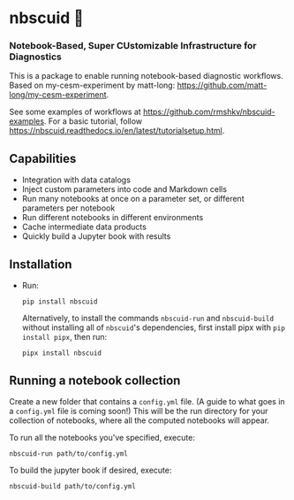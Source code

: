 # nbscuid 🦑

### Notebook-Based, Super CUstomizable Infrastructure for Diagnostics

This is a package to enable running notebook-based diagnostic workflows. Based on my-cesm-experiment by matt-long: https://github.com/matt-long/my-cesm-experiment. 

See some examples of workflows at https://github.com/rmshkv/nbscuid-examples. For a basic tutorial, follow https://nbscuid.readthedocs.io/en/latest/tutorialsetup.html.

## Capabilities

- Integration with data catalogs
- Inject custom parameters into code and Markdown cells
- Run many notebooks at once on a parameter set, or different parameters per notebook
- Run different notebooks in different environments
- Cache intermediate data products
- Quickly build a Jupyter book with results


## Installation

- Run:
    ```
    pip install nbscuid
    ```
    
    Alternatively, to install the commands `nbscuid-run` and `nbscuid-build` without installing all of `nbscuid`'s dependencies, first install pipx with `pip install pipx`, then run:
    ```
    pipx install nbscuid
    ```
    

## Running a notebook collection

Create a new folder that contains a `config.yml` file. (A guide to what goes in a `config.yml` file is coming soon!) This will be the run directory for your collection of notebooks, where all the computed notebooks will appear.

To run all the notebooks you've specified, execute:

```
nbscuid-run path/to/config.yml
```


To build the jupyter book if desired, execute:

```
nbscuid-build path/to/config.yml
```



